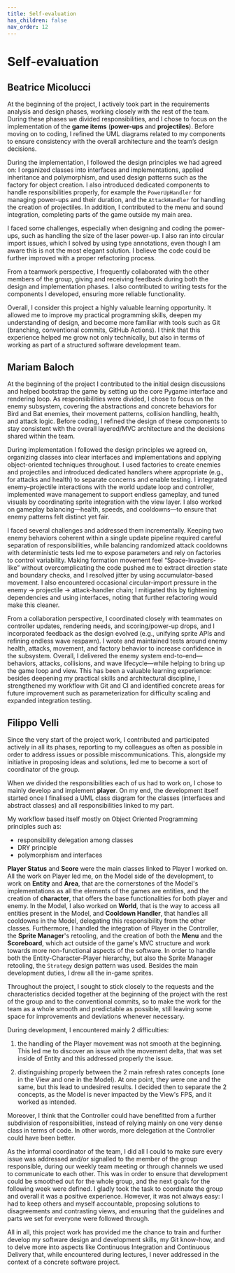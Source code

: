 ```yaml
---
title: Self-evaluation
has_children: false
nav_order: 12
---
```


# Self-evaluation

## Beatrice Micolucci
At the beginning of the project, I actively took part in the requirements analysis and design phases, working closely with the rest of the team. During these phases we divided responsibilities, and I chose to focus on the implementation of the **game items** (**power-ups** and **projectiles**). Before moving on to coding, I refined the UML diagrams related to my components to ensure consistency with the overall architecture and the team’s design decisions.

During the implementation, I followed the design principles we had agreed on: I organized classes into interfaces and implementations, applied inheritance and polymorphism, and used design patterns such as the factory for object creation. I also introduced dedicated components to handle responsibilities properly, for example the `PowerUpHandler` for managing power-ups and their duration, and the `AttackHandler` for handling the creation of projectiles. In addition, I contributed to the menu and sound integration, completing parts of the game outside my main area.

I faced some challenges, especially when designing and coding the power-ups, such as handling the size of the laser power-up. I also ran into circular import issues, which I solved by using type annotations, even though I am aware this is not the most elegant solution. I believe the code could be further improved with a proper refactoring process.

From a teamwork perspective, I frequently collaborated with the other members of the group, giving and receiving feedback during both the design and implementation phases. I also contributed to writing tests for the components I developed, ensuring more reliable functionality.

Overall, I consider this project a highly valuable learning opportunity. It allowed me to improve my practical programming skills, deepen my understanding of design, and become more familiar with tools such as Git (branching, conventional commits, GitHub Actions). I think that this experience helped me grow not only technically, but also in terms of working as part of a structured software development team.

## Mariam Baloch

At the beginning of the project I contributed to the initial design discussions and helped bootstrap the game by setting up the core Pygame interface and rendering loop. As responsibilities were divided, I chose to focus on the enemy subsystem, covering the abstractions and concrete behaviors for Bird and Bat enemies, their movement patterns, collision handling, health, and attack logic. Before coding, I refined the design of these components to stay consistent with the overall layered/MVC architecture and the decisions shared within the team.

During implementation I followed the design principles we agreed on, organizing classes into clear interfaces and implementations and applying object-oriented techniques throughout. I used factories to create enemies and projectiles and introduced dedicated handlers where appropriate (e.g., for attacks and health) to separate concerns and enable testing. I integrated enemy–projectile interactions with the world update loop and controller, implemented wave management to support endless gameplay, and tuned visuals by coordinating sprite integration with the view layer. I also worked on gameplay balancing—health, speeds, and cooldowns—to ensure that enemy patterns felt distinct yet fair.

I faced several challenges and addressed them incrementally. Keeping two enemy behaviors coherent within a single update pipeline required careful separation of responsibilities, while balancing randomized attack cooldowns with deterministic tests led me to expose parameters and rely on factories to control variability. Making formation movement feel “Space-Invaders-like” without overcomplicating the code pushed me to extract direction state and boundary checks, and I resolved jitter by using accumulator-based movement. I also encountered occasional circular-import pressure in the enemy → projectile → attack-handler chain; I mitigated this by tightening dependencies and using interfaces, noting that further refactoring would make this cleaner.

From a collaboration perspective, I coordinated closely with teammates on controller updates, rendering needs, and scoring/power-up drops, and I incorporated feedback as the design evolved (e.g., unifying sprite APIs and refining endless wave respawn). I wrote and maintained tests around enemy health, attacks, movement, and factory behavior to increase confidence in the subsystem. Overall, I delivered the enemy system end-to-end—behaviors, attacks, collisions, and wave lifecycle—while helping to bring up the game loop and view. This has been a valuable learning experience: besides deepening my practical skills and architectural discipline, I strengthened my workflow with Git and CI and identified concrete areas for future improvement such as parameterization for difficulty scaling and expanded integration testing.

## Filippo Velli

Since the very start of the project work, I contributed and participated actively in all its phases, reporting to my colleagues as often as possible in order to address issues or possible miscommunications. This, alongside my initiative in proposing ideas and solutions, led me to become a sort of coordinator of the group.

When we divided the responsibilities each of us had to work on, I chose to mainly develop and implement **player**. On my end, the development itself started once I finalised a UML class diagram for the classes (interfaces and abstract classes) and all responsibilities linked to my part.

My workflow based itself mostly on Object Oriented Programming principles such as:
- responsibility delegation among classes
- DRY principle
- polymorphism and interfaces

**Player Status** and **Score** were the main classes linked to Player I worked on.
All the work on Player led me, on the Model side of the development, to work on **Entity** and **Area**, that are the cornerstones of the Model's implementations as all the elements of the games are entities, and the creation of **character**, that offers the base functionalities for both player and enemy. In the Model, I also worked on **World**, that is the way to access all entities present in the Model, and **Cooldown Handler**, that handles all cooldowns in the Model, delegating this responsibility from the other classes. Furthermore, I handled the integration of Player in the Controller, the **Sprite Manager**'s retooling, and the creation of both the **Menu** and the **Scoreboard**, which act outside of the game's MVC structure and work towards more non-functional aspects of the software. In order to handle both the Entity-Character-Player hierarchy, but also the Sprite Manager retooling, the `Strategy` design pattern was used. Besides the main development duties, I drew all the in-game sprites.

Throughout the project, I sought to stick closely to the requests and the characteristics decided together at the beginning of the project with the rest of the group and to the conventional commits, so to make the work for the team as a whole smooth and predictable as possible, still leaving some space for improvements and deviations whenever necessary.

During development, I encountered mainly 2 difficulties:

1) the handling of the Player movement was not smooth at the beginning. This led me to discover an issue with the movement delta, that was set inside of Entity and this addressed properly the issue. 

2) distinguishing properly between the 2 main refresh rates concepts (one in the View and one in the Model). At one point, they were one and the same, but this lead to undesired results. I decided then to separate the 2 concepts, as the Model is never impacted by the View's FPS, and it worked as intended.

Moreover, I think that the Controller could have benefitted from a further subdivision of responsibilities, instead of relying mainly on one very dense class in terms of code. In other words, more delegation at the Controller could have been better.

As the informal coordinator of the team, I did all I could to make sure every issue was addressed and/or signalled to the member of the group responsible, during our weekly team meeting or through channels we used to communicate to each other. This was in order to ensure that development could be smoothed out for the whole group, and the next goals for the following week were defined.
I gladly took the task to coordinate the group and overall it was a positive experience. However, it was not always easy: I had to keep others and myself accountable, proposing solutions to disagreements and contrasting views, and ensuring that the guidelines and parts we set for everyone were followed through.

All in all, this project work has provided me the chance to train and further develop my software design and development skills, my Git know-how, and to delve more into aspects like Continuous Integration and Continuous Delivery that, while encountered during lectures, I never addressed in the context of a concrete software project.

